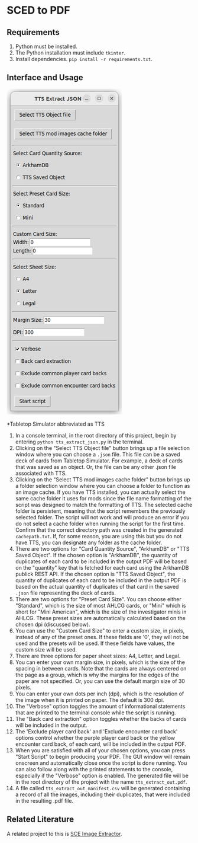 # SCED to PDF

## Requirements

1. Python must be installed.
2. The Python installation must include `tkinter`.
3. Install dependencies. `pip install -r requirements.txt`.

## Interface and Usage

![GUI_screenshot](GUI_screenshot.png)

*Tabletop Simulator abbreviated as TTS

1. In a console terminal, in the root directory of this project, begin by entering `python tts_extract_json.py` in the terminal.
2. Clicking on the "Select TTS Object file" button brings up a file selection window where you can choose a `.json` file. This file can be a saved deck of cards from Tabletop Simulator. For example, a deck of cards that was saved as an object. Or, the file can be any other .json file associated with TTS.
3. Clicking on the "Select TTS mod images cache folder" button brings up a folder selection window where you can choose a folder to function as an image cache. If you have TTS installed, you can actually select the same cache folder it uses for mods since the file name formatting of the script was designed to match the formatting of TTS. The selected cache folder is persistent, meaning that the script remembers the previously selected folder. The script will not work and will produce an error if you do not select a cache folder when running the script for the first time. Confirm that the correct directory path was created in the generated `cachepath.txt`. If, for some reason, you are using this but you do not have TTS, you can designate any folder as the cache folder.
4. There are two options for "Card Quantity Source", "ArkhamDB" or "TTS Saved Object". If the chosen option is "ArkhamDB", the quantity of duplicates of each card to be included in the output PDF will be based on the "quantity" key that is fetched for each card using the ArkhamDB publick REST API. If the chosen option is "TTS Saved Object", the quantity of duplicates of each card to be included in the output PDF is based on the actual quantity of duplicates of that card in the saved `.json` file representing the deck of cards.
5. There are two options for "Preset Card Size". You can choose either "Standard", which is the size of most AHLCG cards, or "Mini" which is short for "Mini American", which is the size of the investigator minis in AHLCG. These preset sizes are automatically calculated based on the chosen dpi (discussed below).
6. You can use the "Custom Card Size" to enter a custom size, in pixels, instead of any of the preset ones. If these fields are '0', they will not be used and the presets will be used. If these fields have values, the custom size will be used.
7. There are three options for paper sheet sizes: A4, Letter, and Legal.
8. You can enter your own margin size, in pixels, which is the size of the spacing in between cards. Note that the cards are always centered on the page as a group, which is why the margins for the edges of the paper are not specified. Or, you can use the default margin size of 30 pixels.
9. You can enter your own dots per inch (dpi), which is the resolution of the image when it is printed on paper. The default is 300 dpi.
10. The "Verbose" option toggles the amount of informational statements that are printed to the terminal console while the script is running.
11. The "Back card extraction" option toggles whether the backs of cards will be included in the output.
12. The 'Exclude player card back' and 'Exclude encounter card back' options control whether the purple player card back or the yellow encounter card back, of each card, will be included in the output PDF.
13. When you are satisfied with all of your chosen options, you can press "Start Script" to begin producing your PDF. The GUI window will remain onscreen and automatically close once the script is done running. You can also follow along with the printed statements to the console, especially if the "Verbose" option is enabled. The generated file will be in the root directory of the project with the name `tts_extract_out.pdf`.
14. A file called `tts_extract_out_manifest.csv` will be generated containing a record of all the images, including their duplicates, that were included in the resulting .pdf file.

## Related Literature

A related project to this is [SCE Image Extractor](https://github.com/North101/sce_image_extractor).
